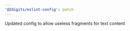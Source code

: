 ```yaml
---
'@2digits/eslint-config': patch
---
```


Updated config to allow useless fragments for text content
